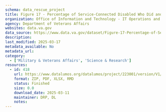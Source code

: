 ```yaml
---
schema: data_rescue_project 
title: Figure 17 - Percentage of Service-Connected Disabled Who Did and Did Not Use Health Care, by Race/Ethnicity, FY2018
organization: Office of Information and Technology - IT Operations and Services (ITOPS)
agency: Department of Veterans Affairs
websites: data.va.gov
data_source: https://www.data.va.gov/dataset/Figure-17-Percentage-of-Service-Connected-Disabled/md9p-5rbn
description: 
last_modified: 2025-03-17
metadata_available: No
metadata_url: 
category:
  - ['Military & Veterans Affairs', 'Science & Research'] 
resources:
  - id: 418
    url: https://www.datalumos.org/datalumos/project/223001/version/V1/view
    format: ZIP, PDF, XLSX, RMD
    status: Finished
    size: 0.0
    download_date: 2025-03-11
    maintainer: DRP, DL
    notes: 
---
```

